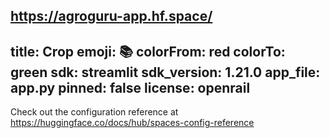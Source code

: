 https://agroguru-app.hf.space/
---
title: Crop
emoji: 📚
colorFrom: red
colorTo: green
sdk: streamlit
sdk_version: 1.21.0
app_file: app.py
pinned: false
license: openrail
---

Check out the configuration reference at https://huggingface.co/docs/hub/spaces-config-reference
